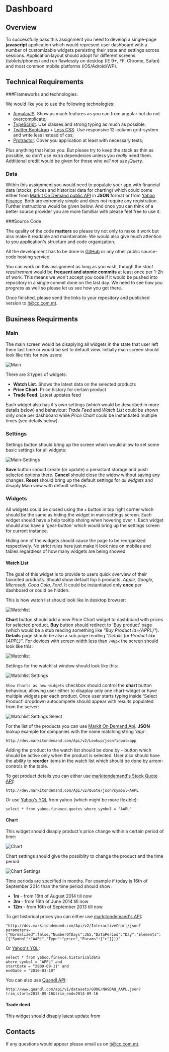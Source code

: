 # Dashboard

## Overview

To successfully pass this assignment you need to develop a single-page **javascript** application which would represent user dashboard with a number of customizable widgets persisting their state and settings across sessions. Application layout should adopt for different screens (tablets/phones) and run flawlessly on desktop (IE 9+, FF, Chrome, Safari) and most common mobile platforms (iOS/Adroid/WP). 

## Technical Requirements

###Frameworks and technologies:

We would like you to use the following technologies:

 * [AngularJS](http://angularjs.org). Show as much features as you can from angular but do not overcomplicate;
 * [TypeScript](http://www.typescriptlang.org/). Use classes and strong typing as much as possible;
 * [Twitter Bootstrap](http://getbootstrap.com/) + [Less CSS](http://lesscss.org/). Use responsive 12-column grid-system and write less instead of css;
 * [Protractor](http://angular.github.io/protractor/). Cover you application at least with necessary tests;

Plus anything that helps you. But please try to keep the stack as thin as possible, so don't use extra dependecies unless you *really* need them. Additional credit would be given for those who *will not use jQuery*.

### Data

Within this assignment you would need to populate your app with financial data (stocks, prices and historical data for charting) which could come either from [Markit On Demand public API](http://dev.markitondemand.com/) in **JSON** format or from [Yahoo Finance](https://code.google.com/p/yahoo-finance-managed/wiki/YQLAPI). Both are extremely simple and does not require any registration. Further instructions would be given below. And once you can think of a better source provider you are more familliar with please feel free to use it.

###Source Code

The quality of the code **matters** so please try not only to make it work but also make it readable and maintainable. We would also give much attention to you application's structure and code organization.

All the development has to be done in [GitHub](http://github.com/) or any other public source-code hosting service.

You can work on this assignment as long as you wish, though the _strict requitrement_ would be **frequent and atomic commits** at least once per 1-2h of work. This means we won't accept you code if it would be pushed into repository in a single commit done on the last day. We need to see _how you progress_ as well so please let us see how you got there.

Once finished, please send the links to your repository and published version to [it@cc.com.mt](mailto:it@cc.com.mt).

## Business Requirments

### Main

The main screen would be disaplying all widgets in the state that user left them last time or would be set to default view. Initially main screen should look like this for new users:

![Main](/mockups/main.png?raw=true)

There are 3 types of widgets:
 * **Watch List**. Shows the latest data on the selected products
 * **Price Chart**. Price history for certain product
 * **Trade Feed**. Latest updates feed

Each widget also has it's own settings (which would be described in more details below) and behaviour: _Trade Feed_ and _Watch List_ could be shown only once per dashboard while _Price Chart_ could be instantiated multiple times (see details below).

### Settings

Settings button should bring up the screen which would allow to set some basic settings for all widgets:

![Main-Settings](/mockups/main-settings.png?raw=true)

**Save** button should create (or update) a persistant storage and push selected options there. **Cancel** should close the widow without saving any changes. **Reset** should bring up the default settings for _all widgets_ and disaply Main view with default settings.


### Widgets

All widgets could be closed using the `x` button in top right corner which should be the same as hiding the widget in main settings screen. Each widget should have a help tooltip shoing when hovering over `?`. Each widget should also have a 'gear-button' which would bring up the settings screen for current instance.

Hiding one of the widgets should cause the page to be reorganized respectively. No strict rules here just make it look nice on mobiles and tables regardless of how many widgets are being showed.

#### Watch List

The goal of this widget is to provide to users quick overview of their favorited products. Should show default top 5 products: _Apple, Google, Microsoft, Coca Cola, Ford_. It could be instantiated only **once** per dashboard or could be hidden.

This is how watch list should look like in desktop browser:

![Watchlist](/mockups/watchlist.png?raw=true)

**Chart** button should add a new Price Chart widget to dashboard with prices for selected product. **Buy** button should redirect to 'Buy product' page (which would be a stub reading something like _"Buy Product Id={APPL}"_). **Details** page should be also a sub page reading _"Details for Product Id={APPL}"_.
For devices with screen width less than `748px` the screen should look like this:

![Watchlist](/mockups/watchlist-sm.png?raw=true)

Settings for the watchlist window should look like this:

![Watchlist Settings](/mockups/watchlist-settings.png?raw=true)

`Show Charts as new widgets` checkbox should control the **chart** button behaviour, allowing user either to disaplay only one chart-widget or have multiple widgets per each product.
Once user starts typing inside 'Select Product' dropdown autocomplete should appear with results populated from the server:

![Watchlist Settings Select](/mockups/watchlist-settings-select.png?raw=true)

For the list of the products you can use [Markit On Demand Api](http://dev.markitondemand.com/#companylookup). **JSON** lookup example for companies with the name matching string _'app'_:

    http://dev.markitondemand.com/Api/v2/Lookup/json?input=app

Adding the product to the watch list should be done by `+` button which should be active only when the product is selected. User also should have the ability to **reorder** items in the watch list which should be done by arrom-controls in the table.

To get product details you can either use [markitondemand's Stock Quote API](http://dev.markitondemand.com/#stockquote):

    http://dev.markitondemand.com/Api/v2/Quote/json?symbol=AAPL

Or use [Yahoo's YQL](http://developer.yahoo.com/yql/console/?q=select%20*%20from%20yahoo.finance.quotes%20where%20symbol%20=%20'AAPL'&env=store%3A%2F%2Fdatatables.org%2Falltableswithkeys) from yahoo (which might be more flexible):

    select * from yahoo.finance.quotes where symbol = 'AAPL'


#### Chart

This widget should disaply product's price change within a certain period of time:

![Chart](/mockups/chart?raw=true)

Chart settings should give the possiblity to change the product and the time period:

![Chart Settings](/mockups/chart-settings?raw=true)

Time periods are specified in months. For example if today is 16th of September 2014 than the time period should show:

 * **1m** - from 16th of August 2014 till now
 * **3m** - from 16th of June 2014 till now
 * **12m** - from 16th of September 2013 till now

To get historical prices you can either use [markitondemand's API](http://dev.markitondemand.com/#interactive):

    "http://dev.markitondemand.com/Api/v2/InteractiveChart/json?parameters={"Normalized":false,"NumberOfDays":365,"DataPeriod":"Day","Elements":[{"Symbol":"AAPL","Type":"price","Params":["c"]}]}"

Or [Yahoo's YQL](http://developer.yahoo.com/yql/console/?q=select%20*%20from%20yahoo.finance.historicaldata%20where%20symbol%20%3D%20%22YHOO%22%20and%20startDate%20%3D%20%222009-09-11%22%20and%20endDate%20%3D%20%222010-03-10%22&env=store%3A%2F%2Fdatatables.org%2Falltableswithkeys):

    select * from yahoo.finance.historicaldata
    where symbol = "APPL" and
    startDate = "2009-09-11" and
    endDate = "2010-03-10"

You can also use [Quandl API](https://www.quandl.com/help/api):

    http://www.quandl.com/api/v1/datasets/GOOG/NASDAQ_AAPL.json?trim_start=2013-09-16&trim_end=2014-09-16


#### Trade deed

This widget should disaply latest update from 

## Contacts

If any questions would appear please email us on [it@cc.com.mt](mailto:it@cc.com.mt).